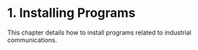 ﻿# 1. Installing Programs

This chapter details how to install programs related to industrial communications.
